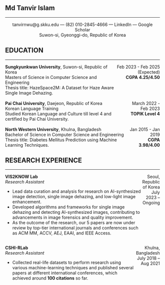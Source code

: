 ## Md Tanvir Islam
------------------
<div style="text-align: center;">
tanvirnwu@g.skku.edu — (82) 010-2845-4666 — LinkedIn — Google Scholar <br>
Suwon-si, Gyeonggi-do, Republic of Korea
</div>


## EDUCATION
------

<div style="display: flex; justify-content: space-between;">
  <div>
    <strong>Sungkyunkwan University</strong>, Suwon-si, Republic of Korea<br>
    Masters of Science in Computer Science and Engineering<br>
    Thesis title: HazeSpace2M: A Dataset for Haze Aware Single Image Dehazing.
  </div>
  <div style="text-align: right;">
    Feb 2023 - Feb 2025 (Expected)<br>
    <strong>CGPA 4.25/4.50</strong>
  </div>
</div>

<br>

<div style="display: flex; justify-content: space-between;">
  <div>
    <strong>Pai Chai University</strong>, Daejeon, Republic of Korea<br>
    Korean Language Training<br>
    Studied Korean Language and Culture till level 4 and certified by Pai Chai University.
  </div>
  <div style="text-align: right;">
    March 2022 - Feb 2023<br>
    <strong>TOPIK Level 4</strong>
  </div>
</div>

<br>

<div style="display: flex; justify-content: space-between;">
  <div>
    <strong>North Western University</strong>, Khulna, Bangladesh<br>
    Bachelor of Science in Computer Science and Engineering<br>
    Thesis title: Diabetes Mellitus Prediction using Machine Learning Techniques.
  </div>
  <div style="text-align: right;">
    Jan 2015 - Jan 2019<br>
    <strong>CGPA 3.98/4.00</strong>
  </div>
</div>



## RESEARCH EXPERIENCE
---


<div style="display: flex; justify-content: space-between;">
  <div>
    <strong>VIS2KNOW Lab</strong><br>
    <em>Research Assistant</em><br>
    <ul>
      <li>Lead data curation and analysis for research on AI-synthesized image detection, single image dehazing, and low-light image enhancement.</li>
      <li>Developed algorithms and frameworks for single image dehazing and detecting AI-synthesized images, contributing to advancements in image forensics and quality improvement.</li>
      <li>As the outcome of the research, our 5 papers are now under review by top-tier international journals and conferences such as ACM MM, ACCV, AEJ, EAAI, and IEEE Access.</li>
    </ul>
  </div>
  <div style="text-align: right;">
    Seoul, Republic of Korea<br>
    July 2023 – Ongoing
  </div>
</div>

<br>

<div style="display: flex; justify-content: space-between;">
  <div>
    <strong>CSHI-RLab</strong><br>
    <em>Research Assistant</em><br>
    <ul>
      <li>Collected real-life datasets to perform research using various machine-learning techniques and published several papers at different international conferences, which achieved around <strong>100 citations</strong> so far.</li>
    </ul>
  </div>
  <div style="text-align: right;">
    Khulna, Bangladesh<br>
    July 2018 – Aug 2021
  </div>
</div>


